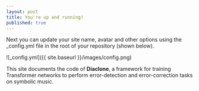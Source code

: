 ```yaml
---
layout: post
title: You're up and running!
published: true
---
```


Next you can update your site name, avatar and other options using the _config.yml file in the root of your repository (shown below).

![_config.yml]({{ site.baseurl }}/images/config.png)

This site documents the code of **Diaclone**, a framework for training Transformer networks to perform error-detection and error-correction tasks on symbolic music.